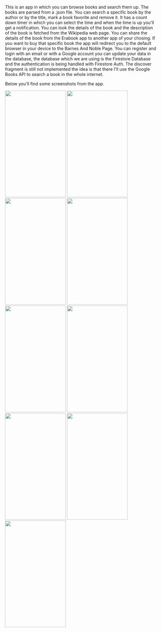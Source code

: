 This is an app in which you can browse books and search them up. 
The books are parsed from a .json file. You can search a specific book by the author or by the title, mark a book favorite and remove it. 
It has a count down timer in which you can select the time and when the time is up you'll get a notification. 
You can look the details of the book and the description of the book is fetched from the Wikipedia web page. 
You can share the details of the book from the Erabook app to another app of your chosing. 
If you want to buy that specific book the app will redirect you to the default browser in your device to the Barnes And Noble Page. You can register and login with an email or with a Google account you can update your data in the database, the database which we are using is the Firestore Database and the authentication is being handled with Firestore Auth.
The discover fragment is still not implemented the idea is that there I'll use the Google Books API to search a book in the whole internet.

Below you'll find some screenshots from the app.



<img src="https://github.com/florindakinandcarta/Erabook/assets/153519781/9764ae74-f368-4ba9-b116-cfc69a187f62" width="200" height="350"> 
<img src="https://github.com/florindakinandcarta/Erabook/assets/153519781/9e7e1e46-b90b-45fd-9d54-88e0fea403b9" width="200" height="350">
<img src="https://github.com/florindakinandcarta/Erabook/assets/153519781/1f695012-ad30-4948-95a6-18ed43a4e605" width="200" height="350"> 
<img src="https://github.com/florindakinandcarta/Erabook/assets/153519781/a8b6c4ce-b098-49bf-acc1-dffe2a4f6554" width="200" height="350">
<img src="https://github.com/florindakinandcarta/Erabook/assets/153519781/45ef6943-2684-46d4-9f87-c39a9d69b18f" width="200" height="350">
<img src="https://github.com/florindakinandcarta/Erabook/assets/153519781/39bcdcca-25e2-4c22-aed9-6ba37697341c" width="200" height="350">
<img src="https://github.com/florindakinandcarta/Erabook/assets/153519781/e3c7f642-75b2-4f29-b8b3-2ec129faae10" width="200" height="350">
<img src="https://github.com/florindakinandcarta/Erabook/assets/153519781/cab83c14-ebff-4617-ba88-fe7fee052d99" width="200" height="350">
<img src="https://github.com/florindakinandcarta/Erabook/assets/153519781/9fc47758-237d-4c0e-bb54-92c9e98a0c07" width="200" height="350">
